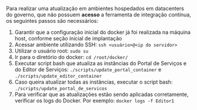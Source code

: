 Para realizar uma atualização	em ambientes hospedados em datacenters do governo, que não possuem **acesso** a ferramenta de integração contínua, os seguintes passos são necessários:

1. Garantir que a configuração inicial do docker já foi realizada na máquina host, conforme seção inicial de implantação
2. Acessar ambiente utilizando SSH: 
`ssh <usuário>@<ip do servidor>`
3. Utilizar o usuário root:
`sudo su`
4. Ir para o diretório do docker:
`cd /root/docker/`
5. Executar script bash que atualiza as instâncias do Portal de Serviços e do Editor de Serviços:
`./scripts/update_portal_container` e `./scripts/update_editor_container`
6. Caso queira atualizar todas as instâncias, executar o script bash:
`./scripts/update_portal_de_servicos`
7. Para verificar que as atualizações estão sendo aplicadas corretamente, verificar os logs do Docker. Por exemplo: 
  `docker logs -f Editor1`
